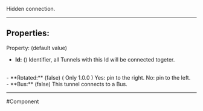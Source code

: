 Hidden connection.

---

## Properties:

Property: (default value)

- **Id:** ()
   Identifier, all Tunnels with this Id will be connected togeter.
<br>
- **Rotated:** (false) ( Only 1.0.0 )
   Yes: pin to the right.
   No: pin to the left.
<br>
- **Bus:** (false)
   This tunnel connects to a Bus.

---

#Component 